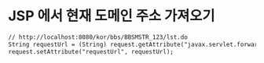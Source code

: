 # JSP 에서 현재 도메인 주소 가져오기

```html
// http://localhost:8080/kor/bbs/BBSMSTR_123/lst.do
String requestUrl = (String) request.getAttribute("javax.servlet.forward.request_uri");
request.setAttribute("requestUrl", requestUrl);
```
